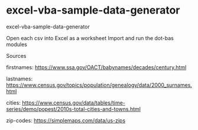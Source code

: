 # excel-vba-sample-data-generator
excel-vba-sample-data-generator

Open each csv into Excel as a worksheet
Import and run the dot-bas modules

Sources

firstnames: https://www.ssa.gov/OACT/babynames/decades/century.html

lastnames: https://www.census.gov/topics/population/genealogy/data/2000_surnames.html

cities: https://www.census.gov/data/tables/time-series/demo/popest/2010s-total-cities-and-towns.html

zip-codes: https://simplemaps.com/data/us-zips






